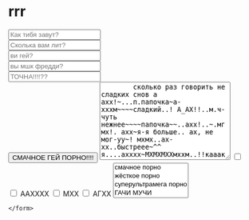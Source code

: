 # rrr
<!DOCTYPE html>
<html lang="en">
<head>
    <meta charset="UTF-8">
    <title>задовник</title>
    <link rel="stylesheet" href="form {.css">
</head>
<body>
    
<form action="https://i.ytimg.com/vi/y2nFFL4wrlo/maxresdefault.jpg">
    <input type="text" name="name" placeholder="Как тибя завут?">
    <br>
    <input type="text" name="email" placeholder="Сколька вам лит?">
    <br> 
    <input type="text" name="phone" placeholder="ви гей?">
    <br> 
    <input type="text" name="pws" placeholder="вы мшк фредди?">
    <br> 
    <input type="text" name="pws2" placeholder="ТОЧНА!!!!??">
    <br> 
    <input type="submit" value="СМАЧНОЕ ГЕЙ ПОРНО!!!!" class="lol">
    <textarea name="mm" id="" cols="30" rows="10">
        сколько раз говорить не сладких снов а ахх!~...п.папочка~а-хххм~~~~сладкий..! А_АХ!!..м.ч-чуть нежнее~~~~папочка~~..ахх!..~.мгмх!. ахх~я-я больше.. ах, не мог-уу~! мхмх..ах-хх..быстреее~^^ я....ахххх~МХМХМХХмххм..!!кааак коуьокго...!!! АХХХХХ ПАПОЧКА!~я не могу~~...не останавливайся! мхм, ахххх..накажи к-как следует с-ссвоего малыша.. ахх~кььяя.. афф..слишком глубббоко.../!!!!..Ааахх-х чуть нежнее!~папочкаа,А-ххххаа~ мфифифомфмрф~. быстрей... ахфхфх...быстрей!~ахмм..папочка~мнг~мгм..хгр.. имфф~быстр-еей(ахх, кхк глубже...аххх..~ещё...аххх глубже-у...мфммммммм.папочка~~~мффф..остоновись! ьбьбь...ах!ААХХ! б-больно! аххй...очень.. ахххх мфгы.. фрмрм~ммм-ёхх..мрфр....ааф-п-папочка~н-не так....ахх сильно... ммормфрм!!мрфмрф...папа....аххх..ррммр..ахх..н-неь..~пх-хватит~! ммммммм~как глубоко...ахххххх...ААААХ...накажи..мфм.. не остонавливайся...~~~~сладкий~~мрмр, АААХХАХХ, КАК ГЛУБОКО~~СЛИШКОМ...аххх..фммфмф СЛИШКОМ ГЛУБОКО-оо~...ахх-ххх.а-аа.еще ...еще ...ахх~мрфрмрма ахх!~...п.папочка~а-хххм~~~~сладкий..! А_АХ!!..м.ч-чуть нежнее~~~~папочка~~..ахх!..~.мгмх!. ахх~я-я больше.. ах, не мог-уу~! мхмх..ах-хх..быстреее~^^ я....ахххх~МХМХМХХмххм..!!кааак коуьокго...!!! АХХХХХ ПАПОЧКА!~я не могу~~...не останавливайся! мхм, ахххх..накажи к-как следует с-ссвоего малыша.. ахх~кььяя.. афф..слишком глубббоко.../!!!!..Ааахх-х чуть нежнее!~папочкаа,А-ххххаа~ мфифифомфмрф~. быстрей... ахфхфх...быстрей!~ахмм..папочка~мнг~мгм..хгр.. имфф~быстр-еей(ахх, кхк глубже...аххх..~ещё...аххх глубже-у...мфммммммм.папочка~~~мффф..остоновись! ьбьбь...ах!ААХХ! б-больно! аххй...очень.. ахххх мфгы.. фрмрм~ммм-ёхх..мрфр....ааф-п-папочка~н-не так....ахх сильно... ммормфрм!!мрфмрф...папа....аххх..ррммр..ахх..н-неь..~пх-хватит~! ммммммм~как глубоко...ахххххх...ААААХ...накажи..мфм.. не остонавливайся...~~~~сладкий~~мрмр, АААХХАХХ, КАК ГЛУБОКО~~СЛИШКОМ...аххх..фммфмф СЛИШКОМ ГЛУБОКО-оо~...ахх-ххх.а-аа.еще ...еще ...ахх~мрфрмрм
    </textarea>
    <input type="checkbox" placeholder="ТИ ТОЧНАА МИШК ФРЕДДИ!??!?!?" class="mm">
    <br>
    <input type="checkbox" name="" id="bb">
    <label for="box"> ААХХХХ</label>
    <input type="checkbox" name="" id="bbb">
    <label for="box"> МХХ</label>
    <input type="checkbox" name="" id="bbппп">
<label for="box">АГХХ</label>
<select name="theme" id="AAAH" multiple>
    <option value="vv"> смачное порно</option>
    <option value="ccc">жёсткое порно</option>
    <option value="ggg">суперультрамега порно</option>
    <option value="ggg">ГАЧИ МУЧИ</option>
</select>
</form>



    </form>
</body>
</html>
